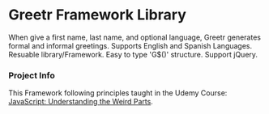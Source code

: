 # Greetr Framework Library

When give a first name, last name, and optional language, Greetr generates formal and informal greetings.
Supports English and Spanish Languages.
Resuable library/Framework.
Easy to type 'G$()' structure.
Support jQuery.

### Project Info
This Framework following principles taught in the Udemy Course: [JavaScript: Understanding the Weird Parts](https://www.udemy.com/course/understand-javascript/).
